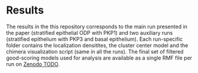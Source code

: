 # Results
The results in the this repository corresponds to the main run presented in the paper (stratified epithelial ODP with PKP1) and two auxiliary runs (stratified epithelium with PKP3 and basal epithelium). Each run-specific folder contains the localization densitites, the cluster center model and the chimera visualization script (same in all the runs). The final set of filtered good-scoring models used for analysis are available as a single RMF file per run on [Zenodo TODO](link).